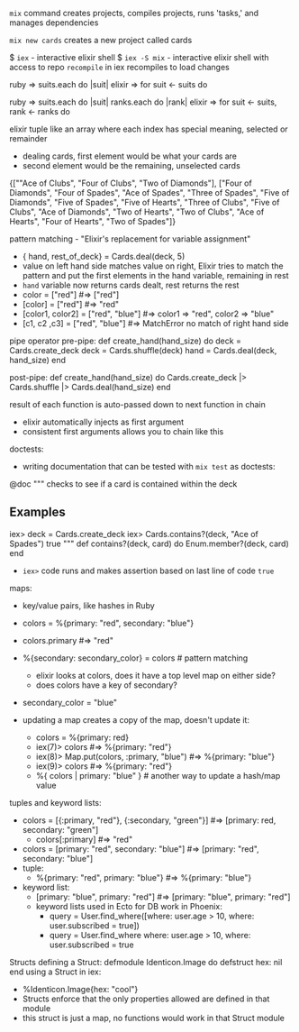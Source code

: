 `mix` command creates projects, compiles projects, runs 'tasks,' and manages dependencies

`mix new cards` creates a new project called cards

$ `iex` - interactive elixir shell
$ `iex -S mix` - interactive elixir shell with access to repo
`recompile` in iex recompiles to load changes

ruby => suits.each do |suit|
elixir => for suit <- suits do

ruby => suits.each do |suit|
          ranks.each do |rank|
elixir => for suit <- suits, rank <- ranks do

elixir tuple like an array where each index has special meaning, selected or remainder
  - dealing cards, first element would be what your cards are
  - second element would be the remaining, unselected cards

{[""Ace of Clubs", "Four of Clubs", "Two of Diamonds"],
  ["Four of Diamonds", "Four of Spades", "Ace of Spades", "Three of Spades",
  "Five of Diamonds", "Five of Spades", "Five of Hearts", "Three of Clubs",
  "Five of Clubs", "Ace of Diamonds", "Two of Hearts", "Two of Clubs",
  "Ace of Hearts", "Four of Hearts", "Two of Spades"]}

pattern matching - "Elixir's replacement for variable assignment" 
  - { hand, rest_of_deck} = Cards.deal(deck, 5)
  - value on left hand side matches value on right, Elixir tries to match the
    pattern and put the first elements in the hand variable, remaining in rest
  - `hand` variable now returns cards dealt, rest returns the rest
  - color = ["red"] #=> ["red"]
  - [color] = ["red"] #=> "red"
  - [color1, color2] = ["red", "blue"] #=> color1 => "red", color2 => "blue"
  - [c1, c2 ,c3] = ["red", "blue"] #=> MatchError no match of right hand side

pipe operator
pre-pipe:
  def create_hand(hand_size) do
    deck = Cards.create_deck
    deck = Cards.shuffle(deck)
    hand = Cards.deal(deck, hand_size)
  end

post-pipe:
  def create_hand(hand_size) do
    Cards.create_deck
    |> Cards.shuffle
    |> Cards.deal(hand_size)
  end

result of each function is auto-passed down to next function in chain
  - elixir automatically injects as first argument
  - consistent first arguments allows you to chain like this

doctests:
  - writing documentation that can be tested with `mix test` as doctests:

  @doc """
    checks to see if a card is contained within the deck

  ## Examples

  iex> deck = Cards.create_deck
  iex> Cards.contains?(deck, "Ace of Spades")
  true
  """
  def contains?(deck, card) do
    Enum.member?(deck, card)
  end

  - `iex>` code runs and makes assertion based on last line of code `true`

maps:
  - key/value pairs, like hashes in Ruby
  - colors = %{primary: "red", secondary: "blue"}
  - colors.primary #=> "red"
  - %{secondary: secondary_color} = colors # pattern matching
    - elixir looks at colors, does it have a top level map on either side?
    - does colors have a key of secondary?
  - secondary_color = "blue"

  - updating a map creates a copy of the map, doesn't update it:
    - colors = %{primary: red}
    - iex(7)> colors #=> %{primary: "red"}
    - iex(8)> Map.put(colors, :primary, "blue") #=> %{primary: "blue"}
    - iex(9)> colors #=> %{primary: "red"}
    - %{ colors | primary: "blue" } # another way to update a hash/map value

tuples and keyword lists:
  - colors = [{:primary, "red"}, {:secondary, "green"}] #=> [primary: red, secondary: "green"]
    - colors[:primary] #=> "red"
  - colors = [primary: "red", secondary: "blue"] #=> [primary: "red", secondary: "blue"]
  - tuple:
    - %{primary: "red", primary: "blue"} #=> %{primary: "blue"}
  - keyword list:
    - [primary: "blue", primary: "red"] #=> [primary: "blue", primary: "red"]
    - keyword lists used in Ecto for DB work in Phoenix:
      - query = User.find_where([where: user.age > 10, where: user.subscribed = true])
      - query = User.find_where where: user.age > 10, where: user.subscribed = true

Structs
  defining a Struct:
    defmodule Identicon.Image do
      defstruct hex: nil
    end
  using a Struct in iex:
  - %Identicon.Image{hex: "cool"}
  - Structs enforce that the only properties allowed are defined in that module
  - this struct is just a map, no functions would work in that Struct module
